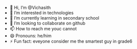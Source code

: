 - 👋 Hi, I’m @Vichasith
- 👀 I’m interested in technologies
- 🌱 I’m currently learning in secondary school
- 💞️ I’m looking to collaborate on github
- 📫 How to reach me youc cannot
- 😄 Pronouns: he/him
- ⚡ Fun fact: eveyone consider me the smartest guy in grade6 

<!---i love balls
Vichasith/Vichasith is a ✨ special ✨ repository because its `README.md` (this file) appears on your GitHub profile.
You can click the Preview link to take a look at your changes.
if you raed this, youa are gay
